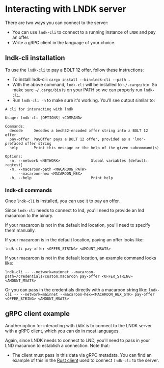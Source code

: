 # Interacting with LNDK server

There are two ways you can connect to the server:
- You can use `lndk-cli` to connect to a running instance of `LNDK` and pay an offer.
- Write a gRPC client in the language of your choice.

## lndk-cli installation

To use the `lndk-cli` to pay a BOLT 12 offer, follow these instructions:
- To install lndk-cli: 
	`cargo install --bin=lndk-cli --path .`
- With the above command, `lndk-cli` will be installed to `~/.cargo/bin`. So make sure `~/.cargo/bin` is on your PATH so we can properly run `lndk-cli`.
- Run `lndk-cli -h` to make sure it's working. You'll see output similar to:

```
A cli for interacting with lndk

Usage: lndk-cli [OPTIONS] <COMMAND>

Commands:
  decode     Decodes a bech32-encoded offer string into a BOLT 12 offer
  pay-offer  PayOffer pays a BOLT 12 offer, provided as a 'lno'-prefaced offer string
  help       Print this message or the help of the given subcommand(s)

Options:
  -n, --network <NETWORK>              Global variables [default: regtest]          
  -m, --macaroon-path <MACAROON_PATH>           
      --macaroon-hex <MACAROON_HEX>    
  -h, --help                           Print help
```

### lndk-cli commands

Once `lndk-cli` is installed, you can use it to pay an offer.

Since `lndk-cli` needs to connect to lnd, you'll need to provide an lnd macaroon to the binary. 

If your macaroon is not in the default lnd location, you'll need to specify them manually.

If your macaroon is in the default location, paying an offer looks like:

`lndk-cli pay-offer <OFFER_STRING> <AMOUNT_MSATS>`

If your macaroon is not in the default location, an example command looks like:

`lndk-cli -- --network=mainnet --macaroon-path=/credentials/custom.macaroon pay-offer <OFFER_STRING> <AMOUNT_MSATS>`

Or you can pass in the credentials directly with a macaroon string like:
`lndk-cli -- --network=mainnet --macaroon-hex=<MACAROON_HEX_STR> pay-offer <OFFER_STRING> <AMOUNT_MSATS>`

## gRPC client example

Another option for interacting with `LNDK` is to connect to the LNDK server with a gRPC client,
which you can do in [most languages](https://grpc.io/docs/languages/).

Again, since LNDK needs to connect to LND, you'll need to pass in your LND macaroon to establish a connection. Note that:
- The client must pass in this data via gRPC metadata. You can find an example of this in the [Rust client](https://github.com/lndk-org/lndk/blob/master/src/cli.rs) used to connect `lndk-cli` to the server.